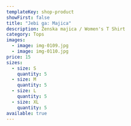```yaml
---
templateKey: shop-product
showFirst: false
title: "Jebi ga: Majica"
description: Ženska majica / Women's T Shirt
category: Tops
images:
  - image: img-0109.jpg
  - image: img-0110.jpg
price: 15
sizes:
  - size: S
    quantity: 5
  - size: M
    quantity: 5
  - size: L
    quantity: 5
  - size: XL
    quantity: 5
available: true
---
```

